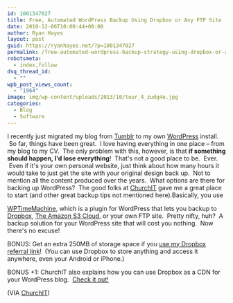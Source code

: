 ```yaml
---
id: 1001347027
title: Free, Automated WordPress Backup Using Dropbox or Any FTP Site
date: 2010-12-06T10:00:44+00:00
author: Ryan Hayes
layout: post
guid: https://ryanhayes.net/?p=1001347027
permalink: /free-automated-wordpress-backup-strategy-using-dropbox-or-any-ftp-site/
robotsmeta:
  - index,follow
dsq_thread_id:
  - ""
wpb_post_views_count:
  - "1964"
image: img/wp-content/uploads/2013/10/tour_4_zudg4e.jpg
categories:
  - Blog
  - Software
---
```

I recently just migrated my blog from [Tumblr](https://www.tumblr.com "Tumblr.") to my own [WordPress](https://www.wordpress.org "Wordpress") install.  So far, things have been great.  I love having everything in one place &#8211; from my blog to my CV.  The only problem with this, however, is that **if something should happen, I'd lose everything**!  That's not a good place to be.  Ever.  Even if it's your own personal website, just think about how many hours it would take to just get the site with your original design back up.  Not to mention all the content produced over the years.  What options are there for backing up WordPress?  The good folks at [ChurchIT](https://churchit.com "ChurchIT") gave me a great place to start (and other great backup tips not mentioned here).<!--more-->Basically, you use 

[WPTimeMachine](https://wptimemachine.com/), which is a plugin for WordPress that lets you backup to [Dropbox](https://www.dropbox.com/referrals/NTYzOTY2MDk?src=global0), [The Amazon S3 Cloud](https://aws.amazon.com/s3/), or your own FTP site.  Pretty nifty, huh?  A backup solution for your WordPress site that will cost you nothing.  Now there's no excuse!

BONUS: Get an extra 250MB of storage space if you [use my Dropbox referral link](https://www.dropbox.com/referrals/NTYzOTY2MDk?src=global0)!  (You can use Dropbox to store anything and access it anywhere, even your Android or iPhone.)

BONUS +1: ChurchIT also explains how you can use Dropbox as a CDN for your WordPress blog.  [Check it out!](https://churchit.com/use-dropbox-as-cdn-for-your-wordpress-blog/)

(VIA [ChurchIT](https://churchit.com/backup-wordpress-via-dropbox-amazon-s3-ftp/?utm_source=TF&utm_medium=Twitter&utm_campaign=Feed:+ChurchIT+(ChurchIT)&utm_content=Twitter))
